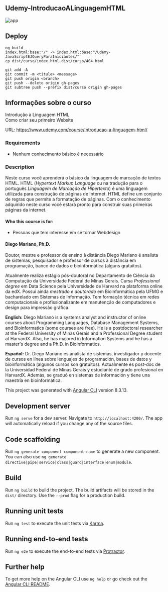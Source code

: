 ## Udemy-IntroducaoALinguagemHTML
![app](https://github.com/nitaicharan/Udemy-IntroducaoALinguagemHTML/blob/master/app.jpg?raw=true)

## Deploy
```
ng build
index.html:base:"/" -> index.html:base:"/Udemy-JavaScriptEJQueryParaIniciantes/"
cp dist/curso/index.html dist/curso/404.html

git add -A
git commit -m <titule> <message>
git push origin <branch>
git push --delete origin gh-pages
git subtree push --prefix dist/curso origin gh-pages
```
## Informações sobre o curso
Introdução à Linguagem HTML
<br>Como criar seu primeiro Website

URL: https://www.udemy.com/course/introducao-a-linguagem-html/

### Requirements
- Nenhum conhecimento básico é necessário

### Description
Neste curso você aprenderá o básico da linguagem de marcação de textos HTML. HTML (_Hypertext Markup Language_ ou na tradução para o português _Linguagem de Marcação de Hipertexto_) é uma linguagem utilizada para construção de páginas de Internet. HTML define um conjunto de regras que permite a formatação de páginas. Com o conhecimento adquirido neste curso você estará pronto para construir suas primeiras páginas da internet.

#### Who this course is for:
- Pessoas que tem interesse em se tornar Webdesign

#### Diego Mariano, Ph.D.
Doutor, mestre e professor de ensino à distância
Diego Mariano é analista de sistemas, pesquisador e professor de cursos à distância em programação, banco de dados e bioinformática (alguns gratuitos).

Atualmente realiza estágio pós-doutoral no Departamento de Ciência da Computação da Universidade Federal de Minas Gerais. Cursa _Professional degree_ em Data Science pela Universidade de Harvard na plataforma online da edX. Possui ainda *mestrado e doutorado* em Bioinformática pela UFMG e bacharelado em Sistemas de Informação. Tem formação técnica em redes computacionais e profissionalizante em manutenção de computadores e design para impressão gráfica.

**English:** Diego Mariano is a systems analyst and instructor of online courses about Programming Languages, Database Management Systems, and Bioinformatics (some courses are free). He is a postdoctoral researcher at the Federal University of Minas Gerais and a Professional Degree student at HarvardX. Also, he has majored in Information Systems and he has a master's degree and a Ph.D. in Bioinformatics.

**Español:** Dr. Diego Mariano es analista de sistemas, investigador y docente de cursos en línea sobre lenguajes de programación, bases de datos y bioinformática (algunos cursos son gratuitos). Actualmente es post-doc de la Universidad Federal de Minas Gerais y estudiante de grado profesional en HarvardX. Además, se graduó en sistemas de información y tiene una maestría en bioinformática.


This project was generated with [Angular CLI](https://github.com/angular/angular-cli) version 8.3.13.

## Development server

Run `ng serve` for a dev server. Navigate to `http://localhost:4200/`. The app will automatically reload if you change any of the source files.

## Code scaffolding

Run `ng generate component component-name` to generate a new component. You can also use `ng generate directive|pipe|service|class|guard|interface|enum|module`.

## Build

Run `ng build` to build the project. The build artifacts will be stored in the `dist/` directory. Use the `--prod` flag for a production build.

## Running unit tests

Run `ng test` to execute the unit tests via [Karma](https://karma-runner.github.io).

## Running end-to-end tests

Run `ng e2e` to execute the end-to-end tests via [Protractor](http://www.protractortest.org/).

## Further help

To get more help on the Angular CLI use `ng help` or go check out the [Angular CLI README](https://github.com/angular/angular-cli/blob/master/README.md).
